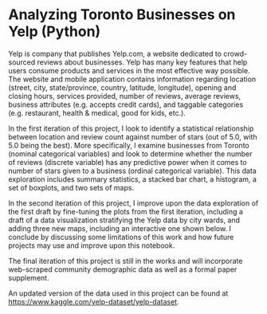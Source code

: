 # Analyzing Toronto Businesses on Yelp (Python)

Yelp is company that publishes Yelp.com, a website dedicated to crowd-sourced reviews about businesses. Yelp has many key features that help users consume products and services in the most effective way possible. The website and mobile application contains information regarding location (street, city, state/province, country, latitude, longitude), opening and closing hours, services provided, number of reviews, average reviews, business attributes (e.g. accepts credit cards), and taggable categories (e.g. restaurant, health & medical, good for kids, etc.).

In the first iteration of this project, I look to identify a statistical relationship between location and review count against number of stars (out of 5.0, with 5.0 being the best). More specifically, I examine businesses from Toronto (nominal categorical variables) and look to determine whether the number of reviews (discrete variable) has any predictive power when it comes to number of stars given to a business (ordinal categorical variable). This data exploration includes summary statistics, a stacked bar chart, a histogram, a set of boxplots, and two sets of maps.

In the second iteration of this project, I improve upon the data exploration of the first draft by fine-tuning the plots from the first iteration, including a draft of a data visualization stratifying the Yelp data by city wards, and adding three new maps, including an interactive one shown below. I conclude by discussing some limitations of this work and how future projects may use and improve upon this notebook.

The final iteration of this project is still in the works and will incorporate web-scraped community demographic data as well as a formal paper supplement.

An updated version of the data used in this project can be found at https://www.kaggle.com/yelp-dataset/yelp-dataset.
